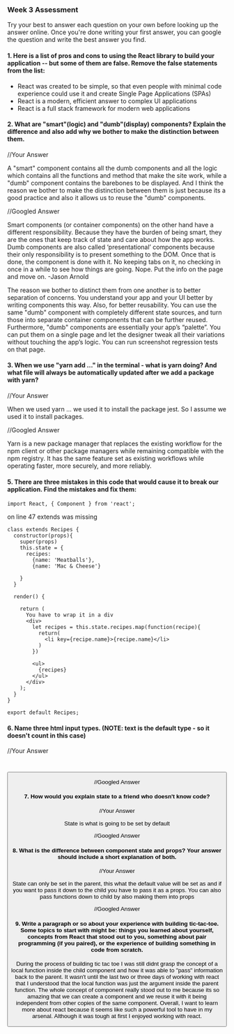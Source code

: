### Week 3 Assessment

Try your best to answer each question on your own before looking up the answer online. Once you're done writing your first answer, you can google the question and write the best answer you find.

#### 1. Here is a list of pros and cons to using the React library to build your application -- but some of them are false. Remove the false statements from the list:

- React was created to be simple, so that even people with minimal code experience could use it and create Single Page Applications (SPAs)
- React is a modern, efficient answer to complex UI applications
- React is a full stack framework for modern web applications



 #### 2. What are "smart"(logic) and "dumb"(display) components? Explain the difference and also add why we bother to make the distinction between them.


 //Your Answer

 A "smart" component contains all the dumb components and all the logic which contains all the functions
 and method that make the site work, while a "dumb" component contains the barebones to be displayed.
 And I think the reason we bother to make the distinction between them is just because its a good practice
 and also it allows us to reuse the "dumb" components.

 //Googled Answer

 Smart components (or container components) on the other hand have a different responsibility. Because they have the burden of being smart, they are the ones that keep track of state and care about how the app works. Dumb components are also called ‘presentational’ components because their only responsibility is to present something to the DOM. Once that is done, the component is done with it. No keeping tabs on it, no checking in once in a while to see how things are going. Nope. Put the info on the page and move on. -Jason Arnold

 The reason we bother to distinct them from one another is to better separation of concerns. You understand your app and your UI better by writing components this way. Also, for better reusability. You can use the same "dumb" component with completely different state sources, and turn those into separate container components that can be further reused. Furthermore, "dumb" components are essentially your app’s “palette”. You can put them on a single page and let the designer tweak all their variations without touching the app’s logic. You can run screenshot regression tests on that page.

#### 3. When we use "yarn add ..." in the terminal - what is yarn doing? And what file will always be automatically updated after we add a package with yarn?


 //Your Answer

 When we used yarn ... we used it to install the package jest. So I assume we used it to install packages.

 //Googled Answer

 Yarn is a new package manager that replaces the existing workflow for the npm client or other package managers while remaining compatible with the npm registry. It has the same feature set as existing workflows while operating faster, more securely, and more reliably.


#### 5. There are three mistakes in this code that would cause it to break our application. Find the mistakes and fix them:

    import React, { Component } from 'react';

on line 47 extends was missing

    class extends Recipes {
      constructor(props){
        super(props)
        this.state = {
          recipes:
            {name: 'Meatballs'},
            {name: 'Mac & Cheese'}

        }
      }

      render() {

        return (
          You have to wrap it in a div
          <div>
            let recipes = this.state.recipes.map(function(recipe){
              return(
                <li key={recipe.name}>{recipe.name}</li>
              )
            })

            <ul>
              {recipes}
            </ul>
          </div>
        );
      }
    }

    export default Recipes;

#### 6. Name three html input types. (NOTE: text is the default type - so it doesn't count in this case)

 //Your Answer

 <h1>
 <src>
 <button>

 //Googled Answer


 #### 7. How would you explain state to a friend who doesn't know code?

 //Your Answer

State is what is going to be set by default

 //Googled Answer


 #### 8. What is the difference between component state and props? Your answer should include a short explanation of both.


 //Your Answer

 State can only be set in the parent, this what the default value will be set as and if you want to pass
 it down to the child you have to pass it as a props. You can also pass functions down to child by also making
 them into props

 //Googled Answer


#### 9. Write a paragraph or so about your experience with building tic-tac-toe. Some topics to start with might be: things you learned about yourself, concepts from React that stood out to you, something about pair programming (if you paired), or the experience of building something in code from scratch.

During the process of building tic tac toe I was still didnt grasp the concept of a local function inside the child component
and how it was able to "pass" information back to the parent. It wasn't until the last two or three days of working with
react that I understood that the local function was just the argument inside the parent function. The whole concept of component
really stood out to me because its so amazing that we can create a component and we reuse it with it being independent from
other copies of the same component. Overall, I want to learn more about react because it seems like such a powerful tool to have
in my arsenal. Although it was tough at first I enjoyed working with react.
